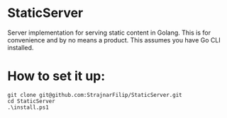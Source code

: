 # StaticServer
Server implementation for serving static content in Golang. This is for convenience and by no means a product. This assumes you have Go CLI installed.

# How to set it up:
```
git clone git@github.com:StrajnarFilip/StaticServer.git  
cd StaticServer  
.\install.ps1  
```
